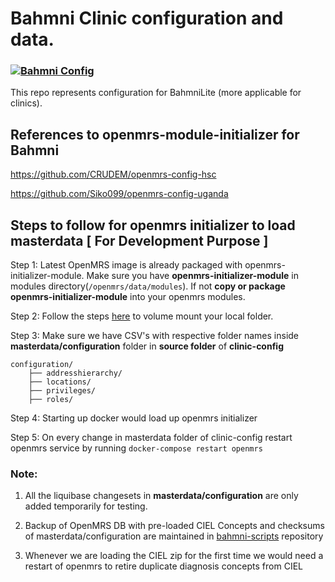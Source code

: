 # Bahmni Clinic configuration and data.

### [![Bahmni Config](https://github.com/Bahmni/clinic-config/actions/workflows/build_upload.yml/badge.svg)](https://github.com/Bahmni/clinic-config/actions/workflows/build_upload.yml)

This repo represents configuration for BahmniLite (more applicable for clinics).

## References to openmrs-module-initializer for Bahmni

https://github.com/CRUDEM/openmrs-config-hsc

https://github.com/Siko099/openmrs-config-uganda

## Steps to follow for openmrs initializer to load masterdata  [ For Development Purpose ]

Step 1: Latest OpenMRS image is already packaged with openmrs-initializer-module. Make sure you have **openmrs-initializer-module** in modules directory(`/openmrs/data/modules`). If not **copy or package openmrs-initializer-module** into your openmrs modules.

Step 2: Follow the steps [here](https://github.com/Bahmni/bahmni-package/tree/master/bahmni-docker#local-development-on-config) to volume mount your local folder.

Step 3: Make sure we have CSV's with respective folder names inside **masterdata/configuration** folder in **source folder** of **clinic-config**

    configuration/
        ├── addresshierarchy/
        ├── locations/
        ├── privileges/
        ├── roles/

Step 4: Starting up docker would load up openmrs initializer

Step 5: On every change in masterdata folder of clinic-config restart openmrs service by running `docker-compose restart openmrs`

### **Note:**

1. All the liquibase changesets in **masterdata/configuration** are only added temporarily for testing.


2. Backup of OpenMRS DB with pre-loaded CIEL Concepts and checksums of masterdata/configuration are maintained in [bahmni-scripts](https://github.com/Bahmni/bahmni-scripts/tree/master/demo/db-backups/1.0.0-lite) repository

3. Whenever we are loading the CIEL zip for the first time we would need a restart of openmrs to retire duplicate diagnosis concepts from CIEL